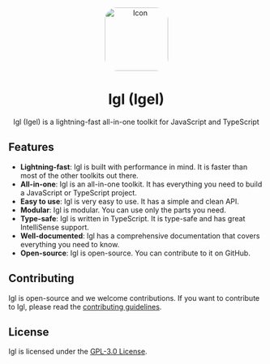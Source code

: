 <div align="center"> 
  <img src="https://avatars.githubusercontent.com/u/186954853?s=200&v=4" alt="Icon" width="125" height="125" style="border-radius: 24px;">
  <h1>Igl (Igel)</h1>
  <p>Igl (Igel) is a lightning-fast all-in-one toolkit for JavaScript and TypeScript</p>
</div>

## Features
- **Lightning-fast**: Igl is built with performance in mind. It is faster than most of the other toolkits out there.
- **All-in-one**: Igl is an all-in-one toolkit. It has everything you need to build a JavaScript or TypeScript project.
- **Easy to use**: Igl is very easy to use. It has a simple and clean API.
- **Modular**: Igl is modular. You can use only the parts you need.
- **Type-safe**: Igl is written in TypeScript. It is type-safe and has great IntelliSense support.
- **Well-documented**: Igl has a comprehensive documentation that covers everything you need to know.
- **Open-source**: Igl is open-source. You can contribute to it on GitHub.

## Contributing
Igl is open-source and we welcome contributions. If you want to contribute to Igl, please read the [contributing guidelines](CONTRIBUTING.md).

## License
Igl is licensed under the [GPL-3.0 License](LICENSE).